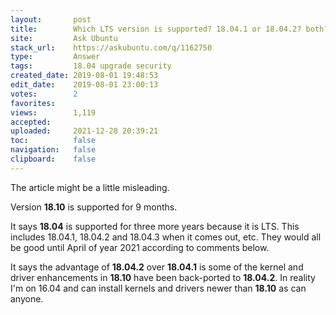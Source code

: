```yaml
---
layout:       post
title:        Which LTS version is supported? 18.04.1 or 18.04.2? both?
site:         Ask Ubuntu
stack_url:    https://askubuntu.com/q/1162750
type:         Answer
tags:         18.04 upgrade security
created_date: 2019-08-01 19:48:53
edit_date:    2019-08-01 23:00:13
votes:        2
favorites:    
views:        1,119
accepted:     
uploaded:     2021-12-28 20:39:21
toc:          false
navigation:   false
clipboard:    false
---
```


The article might be a little misleading.

Version **18.10** is supported for 9 months.

It says **18.04** is supported for three more years because it is LTS. This includes 18.04.1, 18.04.2 and 18.04.3 when it comes out, etc. They would all be good until April of year 2021 according to comments below.

It says the advantage of **18.04.2** over **18.04.1** is some of the kernel and driver enhancements in **18.10** have been back-ported to **18.04.2**. In reality I'm on 16.04 and can install kernels and drivers newer than **18.10** as can anyone.

